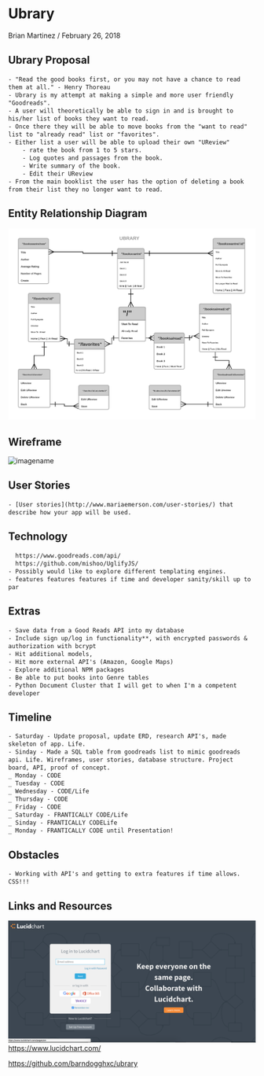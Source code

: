 # Ubrary

Brian Martinez / February 26, 2018 

## Ubrary Proposal  
	- "Read the good books first, or you may not have a chance to read them at all." - Henry Thoreau
	- Ubrary is my attempt at making a simple and more user friendly "Goodreads". 
	- A user will theoretically be able to sign in and is brought to his/her list of books they want to read.
	- Once there they will be able to move books from the "want to read" list to "already read" list or "favorites". 
	- Either list a user will be able to upload their own "UReview"
		- rate the book from 1 to 5 stars. 
    	- Log quotes and passages from the book.
		- Write summary of the book.
		- Edit their UReview
	- From the main booklist the user has the option of deleting a book from their list they no longer want to read.

## Entity Relationship Diagram

![imagename](./assets/Ubrary.png)

## Wireframe 

![imagename](./assets/.png)

## User Stories  
    - [User stories](http://www.mariaemerson.com/user-stories/) that describe how your app will be used.

## Technology
	  https://www.goodreads.com/api/
      https://github.com/mishoo/UglifyJS/
    - Possibly would like to explore different templating engines. 
    - features features features if time and developer sanity/skill up to par

## Extras
	- Save data from a Good Reads API into my database
	- Include sign up/log in functionality**, with encrypted passwords & authorization with bcrypt
	- Hit additional models, 
	- Hit more external API's (Amazon, Google Maps)
	- Explore additional NPM packages
	- Be able to put books into Genre tables
	- Python Document Cluster that I will get to when I'm a competent developer

## Timeline
	- Saturday - Update proposal, update ERD, research API's, made skeleton of app. Life. 
    - Sinday - Made a SQL table from goodreads list to mimic goodreads api. Life. Wireframes, user stories, database structure. Project board, API, proof of concept.
    _ Monday - CODE
    _ Tuesday - CODE
    _ Wednesday - CODE/Life
    _ Thursday - CODE
    _ Friday - CODE
    _ Saturday - FRANTICALLY CODE/Life
    _ Sinday - FRANTICALLY CODELife
    _ Monday - FRANTICALLY CODE until Presentation!

## Obstacles
	- Working with API's and getting to extra features if time allows. CSS!!!

## Links and Resources   
![imagename](./assets/lucidChart.png)
https://www.lucidchart.com/

https://github.com/barndogghxc/ubrary

<!-- ask about other engines, ask about  complete routes  -->
